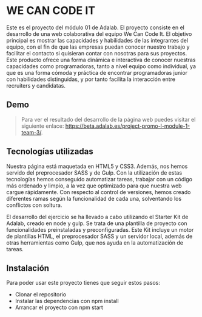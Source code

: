 
# WE CAN CODE IT 
Este es el proyecto del módulo 01 de Adalab. El proyecto consiste en el desarrollo de una web colaborativa del equipo We Can Code It. El objetivo principal es mostrar las capacidades y habilidades de las integrantes del equipo, con el fin de que las empresas puedan conocer nuestro trabajo y facilitar el contacto si quisieran contar con nosotras para sus proyectos. Este producto ofrece una forma dinámica e interactiva de conocer nuestras capacidades como programadoras, tanto a nivel equipo como individual, ya que es una forma cómoda y práctica de encontrar programadoras junior con habilidades distinguidas, y por tanto facilita la interacción entre recruiters y candidatas.

## Demo

> Para ver el resultado del desarrollo de la página web puedes visitar el siguiente enlace: https://beta.adalab.es/project-promo-l-module-1-team-3/.

## Tecnologías utilizadas

Nuestra página está maquetada en HTML5 y CSS3. Además, nos hemos servido del preprocesador SASS y de Gulp. Con la utilización de estas tecnologías hemos conseguido automatizar tareas, trabajar con un código más ordenado y limpio, a la vez que optimizado para que nuestra web cargue rápidamente. Con respecto al control de versiones, hemos creado diferentes ramas según la funcionalidad de cada una, solventando los conflictos con soltura.

El desarrollo del ejercicio se ha llevado a cabo utilizando el Starter Kit de Adalab, creado en node y gulp. Se trata de una plantilla de proyecto con funcionalidades preinstaladas y preconfiguradas. Este Kit incluye un motor de plantillas HTML, el preprocesador SASS y un servidor local, además de otras herramientas como Gulp, que nos ayuda en la automatización de tareas.

## Instalación
Para poder usar este proyecto tienes que seguir estos pasos:

- Clonar el repositorio
- Instalar las dependencias con npm install
- Arrancar el proyecto con npm start
